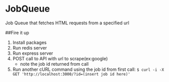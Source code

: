 # JobQueue
Job Queue that fetches HTML requests from a specified url

##Fire it up

1. Install packages
2. Run redis server 
3. Run express server
4. POST call to API with url to scrape(ex:google)
    - note the job id returned from call
5. Run another cURL command using the job id from first call: 
        `$ curl -i -X  GET 'http://localhost:3000/?id=(insert job id here)'`




